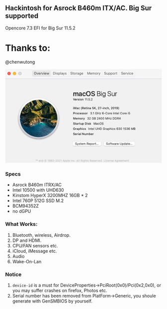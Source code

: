## Hackintosh for Asrock B460m ITX/AC. Big Sur supported

Opencore 7.3
EFI for Big Sur 11.5.2

# Thanks to:
@chenwutong

![](https://raw.githubusercontent.com/fzlee/B460M-ITX-AC-EFI/master/images/bigsure.11.5.2.png)

### Specs

* Asrock B460m ITRX/AC
* Intel 10500 with UHD630
* Kinstom HyperX 3200MHZ 16GB * 2
* Intel 760P 512G SSD M.2
* BCM94352Z
* no dGPU 


### What Works:
1. Bluetooth, wireless, Airdrop.
2. DP and HDMI.
3. CPU/FAN sensors etc.
4. iCloud, iMessage etc.
5. Audio
6. Wake-On-Lan

### Notice

1. `device-id` is a must for DeviceProperties->PciRoot(0x0)/Pci(0x2,0x0), or you may suffer crashes on firefox, Photos etc. 
2. Serial number has been removed from PlatForm->Generic, you shoule generate with GenSMBIOS by yourself.

